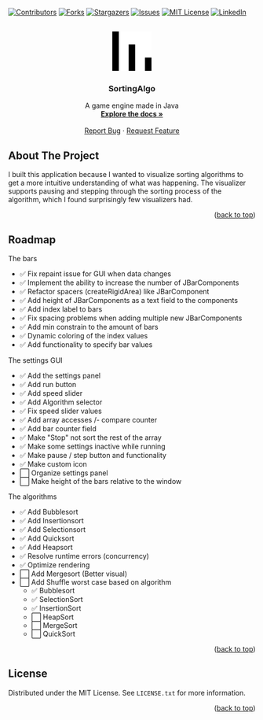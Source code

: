 <div id="top"></div>

[![Contributors][contributors-shield]][contributors-url]
[![Forks][forks-shield]][forks-url]
[![Stargazers][stars-shield]][stars-url]
[![Issues][issues-shield]][issues-url]
[![MIT License][license-shield]][license-url]
[![LinkedIn][linkedin-shield]][linkedin-url]

<!-- PROJECT LOGO -->
<br />
<div align="center">

  <img src="src/main/java/sortingalgo/resources/sorting_icon.png" width="80" height="80">

  <h3 align="center">
    SortingAlgo
  </h3>

  <p align="center">
    A game engine made in Java
    <br />
    <a href="https://github.com/chrkj/SortingAlgo"><strong>Explore the docs »</strong></a>
    <br />
    <br />
    <a href="https://github.com/chrkj/SortingAlgo/issues">Report Bug</a>
    ·
    <a href="https://github.com/chrkj/SortingAlgo/issues">Request Feature</a>

  </p>
</div>

<!-- ABOUT THE PROJECT -->
## About The Project
I built this application because I wanted to visualize sorting algorithms to get a more intuitive understanding
of what was happening. The visualizer supports pausing and stepping through the sorting process of the algorithm, which
I found surprisingly few visualizers had.

<p align="right">(<a href="#top">back to top</a>)</p>

<!-- ROADMAP -->
## Roadmap
The bars
- ✅ Fix repaint issue for GUI when data changes
- ✅ Implement the ability to increase the number of JBarComponents
- ✅ Refactor spacers (createRigidArea) like JBarComponent
- ✅ Add height of JBarComponents as a text field to the components
- ✅ Add index label to bars
- ✅ Fix spacing problems when adding multiple new JBarComponents
- ✅ Add min constrain to the amount of bars
- ✅ Dynamic coloring of the index values
- ✅ Add functionality to specify bar values

The settings GUI
- ✅ Add the settings panel
- ✅ Add run button
- ✅ Add speed slider
- ✅ Add Algorithm selector
- ✅ Fix speed slider values
- ✅ Add array accesses /- compare counter
- ✅ Add bar counter field
- ✅ Make "Stop" not sort the rest of the array
- ✅ Make some settings inactive while running
- ✅ Make pause / step button and functionality
- ✅ Make custom icon
- ⬜ Organize settings panel
- ⬜ Make height of the bars relative to the window

The algorithms
- ✅ Add Bubblesort
- ✅ Add Insertionsort
- ✅ Add Selectionsort
- ✅ Add Quicksort
- ✅ Add Heapsort
- ✅ Resolve runtime errors (concurrency)
- ✅ Optimize rendering
- ⬜ Add Mergesort (Better visual)
- ⬜ Add Shuffle worst case based on algorithm
    - ✅ Bubblesort
    - ✅ SelectionSort
    - ✅ InsertionSort
    - ⬜ HeapSort
    - ⬜ MergeSort
    - ⬜ QuickSort

<p align="right">(<a href="#top">back to top</a>)</p>

<!-- LICENSE -->
## License

Distributed under the MIT License. See `LICENSE.txt` for more information.

<p align="right">(<a href="#top">back to top</a>)</p>

<!-- MARKDOWN LINKS & IMAGES -->
[contributors-shield]: https://img.shields.io/github/contributors/chrkj/SortingAlgo.svg?style=for-the-badge
[contributors-url]: https://github.com/chrkj/SortingAlgo/graphs/contributors

[forks-shield]: https://img.shields.io/github/forks/chrkj/SortingAlgo.svg?style=for-the-badge
[forks-url]: https://github.com/chrkj/SortingAlgo/network/members

[stars-shield]: https://img.shields.io/github/stars/chrkj/SortingAlgo.svg?style=for-the-badge
[stars-url]: https://github.com/chrkj/SortingAlgo/stargazers

[issues-shield]: https://img.shields.io/github/issues/chrkj/SortingAlgo.svg?style=for-the-badge
[issues-url]: https://github.com/chrkj/SortingAlgo/issues

[license-shield]: https://img.shields.io/github/license/chrkj/SortingAlgo.svg?style=for-the-badge
[license-url]: https://github.com/chrkj/SortingAlgo/blob/master/LICENSE


[linkedin-shield]: https://img.shields.io/badge/-LinkedIn-black.svg?style=for-the-badge&logo=linkedin&colorB=555
[linkedin-url]: https://www.linkedin.com/in/christian-kjaer/
